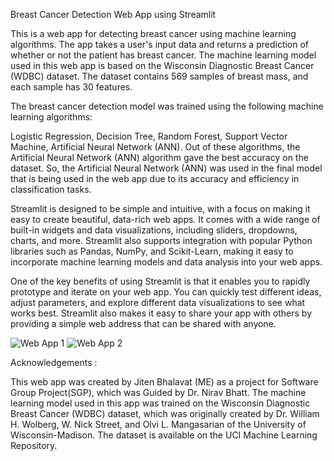 Breast Cancer Detection Web App using Streamlit

This is a web app for detecting breast cancer using machine learning algorithms. The app takes a user's input data and returns a prediction of whether or not the patient has breast cancer.
The machine learning model used in this web app is based on the Wisconsin Diagnostic Breast Cancer (WDBC) dataset. The dataset contains 569 samples of breast mass, and each sample has 30 features. 

The breast cancer detection model was trained using the following machine learning algorithms:

Logistic Regression, Decision Tree, Random Forest, Support Vector Machine, Artificial Neural Network (ANN).
Out of these algorithms, the Artificial Neural Network (ANN) algorithm gave the best accuracy on the dataset. So, the Artificial Neural Network (ANN) was used in the final model that is being used in the web app due to its accuracy and efficiency in classification tasks.

Streamlit is designed to be simple and intuitive, with a focus on making it easy to create beautiful, data-rich web apps. It comes with a wide range of built-in widgets and data visualizations, including sliders, dropdowns, charts, and more. Streamlit also supports integration with popular Python libraries such as Pandas, NumPy, and Scikit-Learn, making it easy to incorporate machine learning models and data analysis into your web apps.

One of the key benefits of using Streamlit is that it enables you to rapidly prototype and iterate on your web app. You can quickly test different ideas, adjust parameters, and explore different data visualizations to see what works best. Streamlit also makes it easy to share your app with others by providing a simple web address that can be shared with anyone.

![Web App 1](https://user-images.githubusercontent.com/88375121/230769129-d519ca7f-8678-42d4-bac3-30eca935a881.png)
![Web App 2](https://user-images.githubusercontent.com/88375121/230769139-870ffd3a-67b6-4e95-a055-ece00a22e756.png)

Acknowledgements :

This web app was created by Jiten Bhalavat (ME) as a project for Software Group Project(SGP), which was Guided by Dr. Nirav Bhatt. The machine learning model used in this app was trained on the Wisconsin Diagnostic Breast Cancer (WDBC) dataset, which was originally created by Dr. William H. Wolberg, W. Nick Street, and Olvi L. Mangasarian of the University of Wisconsin-Madison. The dataset is available on the UCI Machine Learning Repository.
